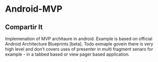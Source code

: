 # Android-MVP
## Compartir It
Implemenation of MVP architaure in android. Example is based on official Android Architecture Blueprints [beta]. Todo exmaple govein there
is very high level and don't covers uses of presenter in multi fragment senaro for example - in a tabbed based or view pager based
application.

